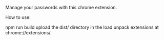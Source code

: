Manage your passwords with this chrome extension.

How to use:

npm run build
upload the dist/ directory in the load unpack extensions at chrome://extensions/.
